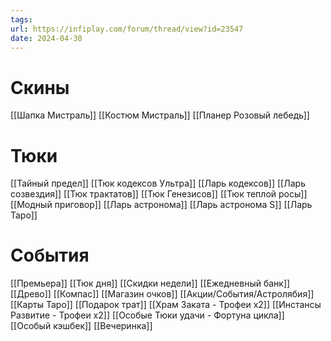 ```yaml
---
tags: 
url: https://infiplay.com/forum/thread/view?id=23547
date: 2024-04-30
---
```

# Скины
[[Шапка Мистраль]]
[[Костюм Мистраль]]
[[Планер Розовый лебедь]]

# Тюки
[[Тайный предел]]
[[Тюк кодексов Ультра]]
[[Ларь кодексов]]
[[Ларь созвездия]]
[[Тюк трактатов]]
[[Тюк Генезисов]]
[[Тюк теплой росы]]
[[Модный приговор]]
[[Ларь астронома]]
[[Ларь астронома S]]
[[Ларь Таро]]

# События
[[Премьера]]
[[Тюк дня]]
[[Скидки недели]]
[[Ежедневный банк]]
[[Древо]]
[[Компас]]
[[Магазин очков]]
[[Акции/События/Астролябия]]
[[Карты Таро]]
[[Подарок трат]]
[[Храм Заката - Трофеи х2]]
[[Инстансы Развитие - Трофеи х2]]
[[Особые Тюки удачи - Фортуна цикла]]
[[Особый кэшбек]]
[[Вечеринка]]